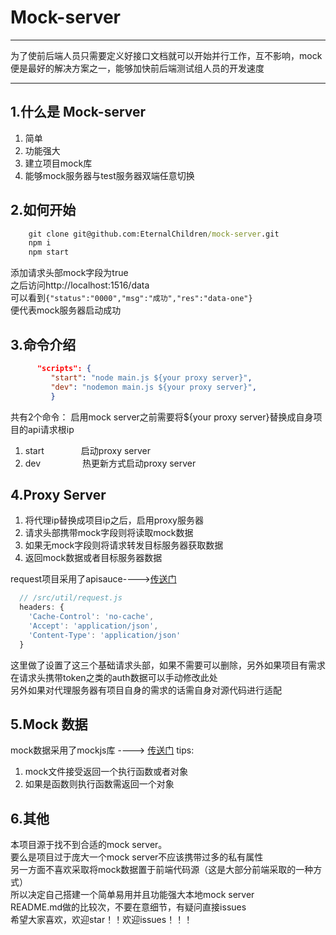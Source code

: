 # Mock-server

------

为了使前后端人员只需要定义好接口文档就可以开始并行工作，互不影响，mock便是最好的解决方案之一，能够加快前后端测试组人员的开发速度

------

## 1.什么是 Mock-server
 1. 简单
 2. 功能强大
 3. 建立项目mock库
 4. 能够mock服务器与test服务器双端任意切换

## 2.如何开始

```cmd
    git clone git@github.com:EternalChildren/mock-server.git
    npm i
    npm start
```
添加请求头部mock字段为true<br/>
之后访问http://localhost:1516/data<br/>
可以看到`{"status":"0000","msg":"成功","res":"data-one"}`
<br/>便代表mock服务器启动成功<br/>

## 3.命令介绍

```json
      "scripts": {
         "start": "node main.js ${your proxy server}",
         "dev": "nodemon main.js ${your proxy server}",
         }
```

共有2个命令：
启用mock server之前需要将${your proxy server}替换成自身项目的api请求根ip
 1. start&nbsp;&nbsp;&nbsp;&nbsp;&nbsp;&nbsp;&nbsp;&nbsp;&nbsp;&nbsp;&nbsp;&nbsp;&nbsp;&nbsp;&nbsp;启动proxy server
 2. dev&nbsp;&nbsp;&nbsp;&nbsp;&nbsp;&nbsp;&nbsp;&nbsp;&nbsp;&nbsp;&nbsp;&nbsp;&nbsp;&nbsp;&nbsp;&nbsp;&nbsp;热更新方式启动proxy server

## 4.Proxy Server
1. 将代理ip替换成项目ip之后，启用proxy服务器
2. 请求头部携带mock字段则将读取mock数据
3. 如果无mock字段则将请求转发目标服务器获取数据
4. 返回mock数据或者目标服务器数据

request项目采用了apisauce---->[传送门][1]
```javascript
  // /src/util/request.js
  headers: {
    'Cache-Control': 'no-cache',
    'Accept': 'application/json',
    'Content-Type': 'application/json'
  }
```
这里做了设置了这三个基础请求头部，如果不需要可以删除，另外如果项目有需求在请求头携带token之类的auth数据可以手动修改此处<br/>
另外如果对代理服务器有项目自身的需求的话需自身对源代码进行适配<br/>

## 5.Mock 数据

mock数据采用了mockjs库 ----> [传送门][2]
tips:
1. mock文件接受返回一个执行函数或者对象
2. 如果是函数则执行函数需返回一个对象

## 6.其他
本项目源于找不到合适的mock server。<br/>
要么是项目过于庞大一个mock server不应该携带过多的私有属性<br/>
另一方面不喜欢采取将mock数据置于前端代码源（这是大部分前端采取的一种方式）<br/>
所以决定自己搭建一个简单易用并且功能强大本地mock server<br/>
README.md做的比较次，不要在意细节，有疑问直接issues<br/>
希望大家喜欢，欢迎star！！欢迎issues！！！<br/>

  [1]: https://www.npmjs.com/package/apisauce
  [2]: https://github.com/nuysoft/Mock/wiki
